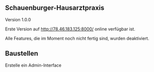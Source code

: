 ## Schauenburger-Hausarztpraxis

Version 1.0.0

Erste Version auf http://78.46.183.125:8000/ online verfügbar ist.

Alle Features, die im Moment noch nicht fertig sind, wurden deaktiviert.

## Baustellen
Erstelle ein Admin-Interface